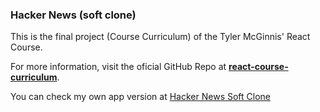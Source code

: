 ### Hacker News (soft clone)

This is the final project (Course Curriculum) of the Tyler McGinnis' React Course.


For more information, visit the oficial GitHub Repo at __[react-course-curriculum](https://github.com/uidotdev/react-course-curriculum)__.

You can check my own app version at [Hacker News Soft Clone](https://jolly-volhard-614f42.netlify.app/)
